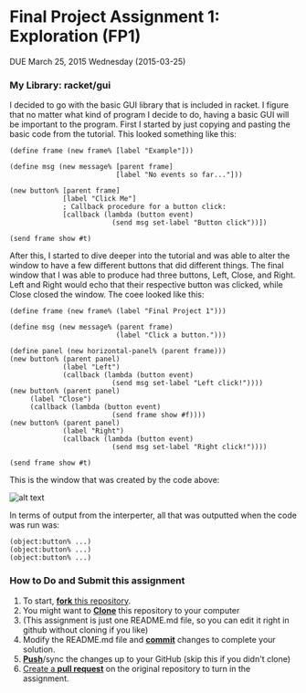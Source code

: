 # Final Project Assignment 1: Exploration (FP1) 
DUE March 25, 2015 Wednesday (2015-03-25)

### My Library: racket/gui

I decided to go with the basic GUI library that is included in racket. I figure that no matter what kind of program I decide to do, having a basic GUI will be important to the program. First I started by just copying and pasting the basic code from the tutorial. This looked something like this:
```
(define frame (new frame% [label "Example"]))
 
(define msg (new message% [parent frame]
                          [label "No events so far..."]))
 
(new button% [parent frame]
             [label "Click Me"]
             ; Callback procedure for a button click:
             [callback (lambda (button event)
                         (send msg set-label "Button click"))])
 
(send frame show #t)
```
After this, I started to dive deeper into the tutorial and was able to alter the window to have a few different buttons that did different things. The final window that I was able to produce had three buttons, Left, Close, and Right. Left and Right would echo that their respective button was clicked, while Close closed the window. The coee looked like this:

```
(define frame (new frame% (label "Final Project 1")))
 
(define msg (new message% (parent frame)
                          (label "Click a button.")))
 
(define panel (new horizontal-panel% (parent frame)))
(new button% (parent panel)
             (label "Left")
             (callback (lambda (button event)
                         (send msg set-label "Left click!"))))
(new button% (parent panel) 
     (label "Close")
     (callback (lambda (button event)
                         (send frame show #f))))
(new button% (parent panel)
             (label "Right")
             (callback (lambda (button event)
                         (send msg set-label "Right click!"))))

(send frame show #t)
```

This is the window that was created by the code above:

![alt text](https://github.com/stuarttomkins/FP1/blob/master/window.png "Window Screenshot")

In terms of output from the interperter, all that was outputted when the code was run was:
  ```
  (object:button% ...)
  (object:button% ...)
  (object:button% ...)
   ```
### How to Do and Submit this assignment

1. To start, [**fork** this repository][forking].
1. You might want to [**Clone**][ref-clone] this repository to your computer
  2. (This assignment is just one README.md file, so you can edit it right in github without cloning if you like)
1. Modify the README.md file and [**commit**][ref-commit] changes to complete your solution.
1. [**Push**][ref-push]/sync the changes up to your GitHub (skip this if you didn't clone)
1. [Create a **pull request**][pull-request] on the original repository to turn in the assignment.

<!-- Links -->
[piazza]: https://piazza.com/class/i55is8xqqwhmr?cid=411
[markdown]: https://help.github.com/articles/markdown-basics/
[forking]: https://guides.github.com/activities/forking/
[ref-clone]: http://gitref.org/creating/#clone
[ref-commit]: http://gitref.org/basic/#commit
[ref-push]: http://gitref.org/remotes/#push
[pull-request]: https://help.github.com/articles/creating-a-pull-request
